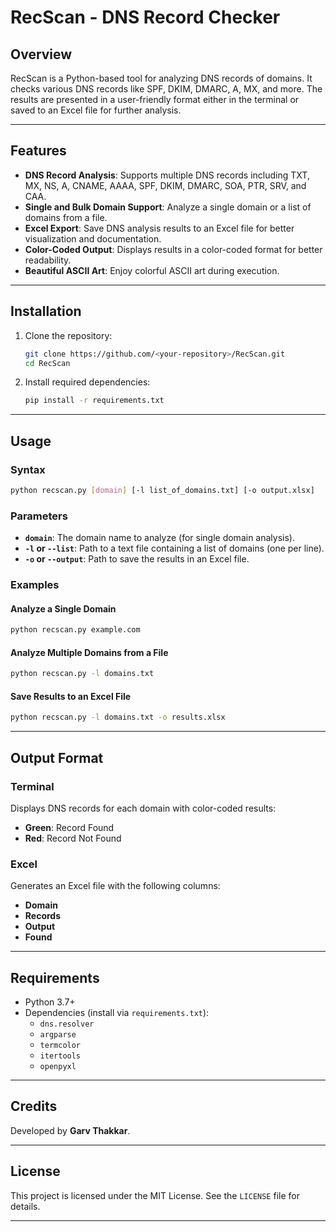# RecScan - DNS Record Checker

## Overview
RecScan is a Python-based tool for analyzing DNS records of domains. It checks various DNS records like SPF, DKIM, DMARC, A, MX, and more. The results are presented in a user-friendly format either in the terminal or saved to an Excel file for further analysis.

---

## Features
- **DNS Record Analysis**: Supports multiple DNS records including TXT, MX, NS, A, CNAME, AAAA, SPF, DKIM, DMARC, SOA, PTR, SRV, and CAA.
- **Single and Bulk Domain Support**: Analyze a single domain or a list of domains from a file.
- **Excel Export**: Save DNS analysis results to an Excel file for better visualization and documentation.
- **Color-Coded Output**: Displays results in a color-coded format for better readability.
- **Beautiful ASCII Art**: Enjoy colorful ASCII art during execution.

---

## Installation
1. Clone the repository:
   ```bash
   git clone https://github.com/<your-repository>/RecScan.git
   cd RecScan
   ```

2. Install required dependencies:
   ```bash
   pip install -r requirements.txt
   ```

---

## Usage
### Syntax
```bash
python recscan.py [domain] [-l list_of_domains.txt] [-o output.xlsx]
```

### Parameters
- **`domain`**: The domain name to analyze (for single domain analysis).
- **`-l` or `--list`**: Path to a text file containing a list of domains (one per line).
- **`-o` or `--output`**: Path to save the results in an Excel file.

### Examples
#### Analyze a Single Domain
```bash
python recscan.py example.com
```

#### Analyze Multiple Domains from a File
```bash
python recscan.py -l domains.txt
```

#### Save Results to an Excel File
```bash
python recscan.py -l domains.txt -o results.xlsx
```

---

## Output Format
### Terminal
Displays DNS records for each domain with color-coded results:
- **Green**: Record Found
- **Red**: Record Not Found

### Excel
Generates an Excel file with the following columns:
- **Domain**
- **Records**
- **Output**
- **Found**

---

## Requirements
- Python 3.7+
- Dependencies (install via `requirements.txt`):
  - `dns.resolver`
  - `argparse`
  - `termcolor`
  - `itertools`
  - `openpyxl`

---

## Credits
Developed by **Garv Thakkar**.

---

## License
This project is licensed under the MIT License. See the `LICENSE` file for details.

---

